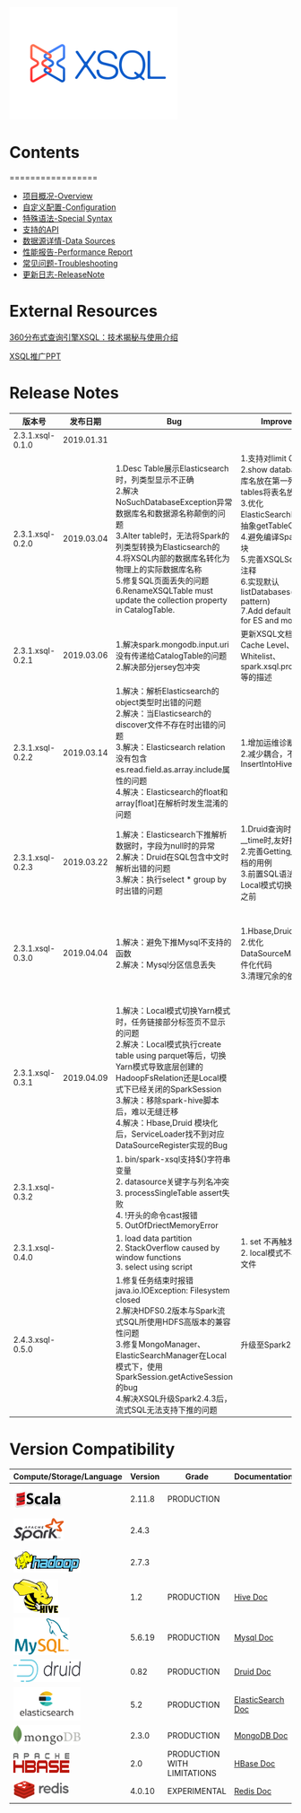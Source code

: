 ![XSQL-logo](images\XSQL-300200.png)

# Contents
=================

- [项目概况-Overview](getting_started/Getting_Started.md)
- [自定义配置-Configuration](tutorial/configuration.md)
- [特殊语法-Special Syntax](tutorial/syntax.md)
- [支持的API](tutorial/api.md)
- [数据源详情-Data Sources](datasources/common.md)
- [性能报告-Performance Report](performance_report/common.md)
- [常见问题-Troubleshooting](troubleshooting/common.md)
- [更新日志-ReleaseNote](#version-compatibility)

# External Resources

[360分布式查询引擎XSQL：技术揭秘与使用介绍](getting_started/360分布式查询引擎XSQL技术揭秘与使用介绍.pdf)

[XSQL推广PPT](getting_started/xsql推广ppt.pdf)

# Release Notes

| 版本号           | 发布日期       | Bug                  | Improvement | New Feature |
| ---------------- | -------------------- | ----------- | ----------- | ---------------- |
| 2.3.1.xsql-0.1.0 | 2019.01.31 |  |  |  |
| 2.3.1.xsql-0.2.0 | 2019.03.04 | 1.Desc Table展示Elasticsearch时，列类型显示不正确<br />2.解决NoSuchDatabaseException异常数据库名和数据源名称颠倒的问题<br />3.Alter table时，无法将Spark的列类型转换为Elasticsearch的<br />4.将XSQL内部的数据库名转化为物理上的实际数据库名称<br />5.修复SQL页面丢失的问题<br />6.RenameXSQLTable must update the collection property in CatalogTable. | 1.支持对limit 0时的探测<br />2.show databases将数据库名放在第一列，show tables将表名放在第一列<br />3.优化ElasticSearchManager，抽象getTableOption<br />4.避免编译Spark core模块<br />5.完善XSQLSqlParser的注释<br />6.实现默认listDatabases(ds, pattern)<br />7.Add default options for ES and mongo. | 1.增加Cache Level机制<br />2.支持 SQL页面显示查询语句<br />3.HBase限制非索引字段查询和增删表, force=true强制开启<br />4.Add rename table syntax for MongoDB. |
| 2.3.1.xsql-0.2.1 | 2019.03.06 | 1.解决spark.mongodb.input.uri没有传递给CatalogTable的问题<br />2.解决部分jersey包冲突 | 更新XSQL文档，增加对Cache Level、Whitelist、spark.xsql.properties.file等的描述 |  |
| 2.3.1.xsql-0.2.2 | 2019.03.14 | 1.解决：解析Elasticsearch的object类型时出错的问题<br />2.解决：当Elasticsearch的discover文件不存在时出错的问题<br />3.解决：Elasticsearch relation没有包含es.read.field.as.array.include属性的问题<br />4.解决：Elasticsearch的float和array[float\]在解析时发生混淆的问题 | 1.增加运维诊断文档<br />2.减少耦合，不再修改InsertIntoHiveTable | 1.增加Add datasource语法<br />2.增加Remove\|Refresh datasource语法<br />3.增加探索Elasticsearch的字段schema的功能 |
| 2.3.1.xsql-0.2.3 | 2019.03.22 | 1.解决：Elasticsearch下推解析数据时，字段为null时的异常<br />2.解决：Druid在SQL包含中文时解析出错的问题<br />3.解决：执行select * group by时出错的问题 | 1.Druid查询时没有指定__time时,友好提示用户<br />2.完善Getting_Started文档的用例<br />3.前置SQL语法校验到Local模式切换Yarn模式之前 | 1.Druid支持二级缓存 |
| 2.3.1.xsql-0.3.0 | 2019.04.04 | 1.解决：避免下推Mysql不支持的函数<br />2.解决：Mysql分区信息丢失 | 1.Hbase,Druid 模块化<br />2.优化 DataSourceManager插件化代码<br />3.清理冗余的依赖 | 1.支持给SQL中可以下推的子查询加别名<br />2.Elasticsearch支持Scroll接口，加速查询效率<br />3.Elasticsearch支持es.read.field.empty.as.null配置<br />4.增加Hive 权限验证模块spark-authorizer |
| 2.3.1.xsql-0.3.1 | 2019.04.09 | 1.解决：Local模式切换Yarn模式时，任务链接部分标签页不显示的问题<br />2.解决：Local模式执行create table using parquet等后，切换Yarn模式导致底层创建的HadoopFsRelation还是Local模式下已经关闭的SparkSession<br />3.解决：移除spark-hive脚本后，难以无缝迁移<br />4.解决：Hbase,Druid 模块化后，ServiceLoader找不到对应DataSourceRegister实现的Bug |             | 1. 保留支持bin/spark-hive<br />2. Hbase、Druid需额外配置，从而控制jars大小 |
| 2.3.1.xsql-0.3.2 |  | 1. bin/spark-xsql支持${}字符串变量<br />2. datasource关键字与列名冲突<br />3. processSingleTable assert失败<br />4. !开头的命令cast报错<br />5. OutOfDriectMemoryError | | 1. 支持Hive的remove datasource if exists<br />2. 支持Hive的insert overwrite directory using xxx<br />3. 增加Yarn优先级控制参数spark-sql --priority |
| 2.3.1.xsql-0.4.0 |  | 1. load data partition<br/>2. StackOverflow caused by window functions<br/> 3. select using script| 1. set 不再触发job <br/>2. local模式不再产生日志文件  | 1.支持Hive的distribute by<br/> 2.接入Kafka数据源 |
| 2.4.3.xsql-0.5.0 |  | 1.修复任务结束时报错java.io.IOException: Filesystem closed<br />2.解决HDFS0.2版本与Spark流式SQL所使用HDFS高版本的兼容性问题<br/>3.修复MongoManager、ElasticSearchManager在Local模式下，使用SparkSession.getActiveSession的bug<br/>4.解决XSQL升级Spark2.4.3后，流式SQL无法支持下推的问题 | 升级至Spark2.4.3核心   | 支持流式SQL计算Kafka数据 |


# Version Compatibility

| Compute/Storage/Language                                     | Version | Grade                       | Documentation                                               | Notes                                                        |
| ------------------------------------------------------------ | ------- | --------------------------- | ----------------------------------------------------------- | ------------------------------------------------------------ |
| <img src="images/scala.png" width="90" height="40" />        | 2.11.8  | PRODUCTION                  |                                                             | Data API is built on scala 2.11.8  |
| <img src="images/spark.png" width="90" height="40" />        | 2.4.3 |                             |                                                             | This is the recommended version      |
| <img src="images/hadoop.png" width="120" height="40" />      | 2.7.3   |                             |                                                             | This is the recommended version      |
| <img src="images/hive.png" width="80" height="60" />         | 1.2     | PRODUCTION                  | [Hive Doc](datasources/hive.md)                        |                                    |
| <img src="images/mysql.png" width="100" height="67" />       | 5.6.19    | PRODUCTION                  | [Mysql Doc](datasources/mysql.md)                      | POWER BY mysql-jdbc                   |
| <img src="images/druid.png" width="120" height="40" />       | 0.82    | PRODUCTION                  | [Druid Doc](datasources/druid.md)                      |                                   |
| <img src="images/elasticsearch.png" width="120" height="60" /> | 5.2  | PRODUCTION                  | [ElasticSearch Doc](datasources/elasticsearch.md)      |        |
| <img src="images/mongo.png" width="120" height="35" />       | 2.3.0    | PRODUCTION                  | [MongoDB Doc](datasources/mongo.md)                      |                                  |
| <img src="images/hbase.png" width="100" height="35" />       | 2.0     | PRODUCTION WITH LIMITATIONS | [HBase Doc](datasources/hbase.md)                      | POWER BY SHC Connector  |
| <img src="images/redis.png" width="100" height="33" />       | 4.0.10    | EXPERIMENTAL                  | [Redis Doc](datasources/redis.md)                      | POWER BY jedis                                  |
